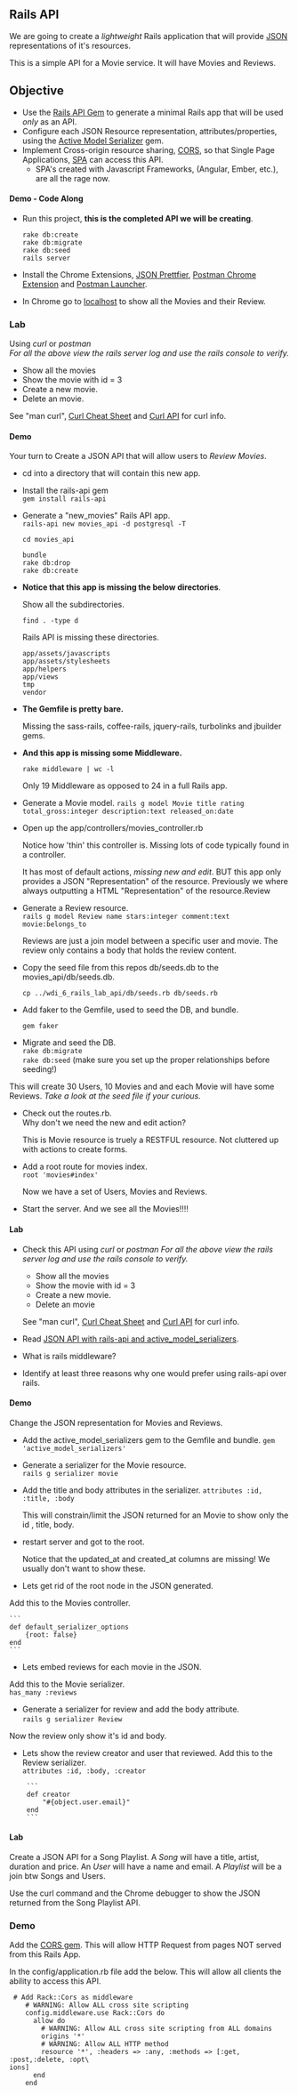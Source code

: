 ## Rails API

We are going to create a _lightweight_ Rails application that will provide [JSON](http://en.wikipedia.org/wiki/JSON#Data_types.2C_syntax_and_example) representations of it's resources.

This is a simple API for a Movie service. It will have Movies and Reviews.

## Objective

* Use the [Rails API Gem](https://github.com/rails-api/rails-api) to generate a minimal Rails app that will be used _only_ as an API.
* Configure each JSON Resource representation, attributes/properties, using the [Active Model Serializer](https://github.com/rails-api/active_model_serializers) gem. 
* Implement Cross-origin resource sharing, [CORS](http://en.wikipedia.org/wiki/Cross-origin_resource_sharing), so that Single Page Applications, [SPA](http://en.wikipedia.org/wiki/Single-page_application) can access this API.
	* SPA's created with Javascript Frameworks, (Angular, Ember, etc.), are all the rage now.
 

#### Demo - Code Along 

* Run this project, __this is the completed API we will be creating__.

	```
	rake db:create
	rake db:migrate
	rake db:seed
	rails server 
	```

* Install the Chrome Extensions, [JSON Prettfier](http://goo.gl/0ueVkS), [Postman Chrome Extension](http://goo.gl/daZ5Q) and [Postman Launcher](https://chrome.google.com/webstore/detail/postman-launcher/igofndmniooofoabmmpfonmdnhgchoka/related).  

* In Chrome go to [localhost](http://localhost:3000) to show all the Movies and their Review. 

### Lab

Using _curl_ or _postman_   
_For all the above view the rails server log and use the rails console to verify._
 
* Show all the movies
* Show the movie with id = 3
* Create a new movie.
* Delete an movie.

See "man curl", [Curl Cheat Sheet](curl_cheat.txt) and [Curl API](curl_for_api.txt) for curl info.

#### Demo


Your turn to Create a JSON API that will allow users to _Review_  _Movies_.

* cd into a directory that will contain this new app.

* Install the rails-api gem  
  ``gem install rails-api`` 

* Generate a "new_movies" Rails API app.  
  ``rails-api new movies_api -d postgresql -T``
    
  ``cd movies_api``
  
  ``bundle``  
  ``rake db:drop``  
  ``rake db:create``  

 * __Notice that this app is missing the below directories__.

	Show all the subdirectories.  
	```
	find . -type d
	```
	
	Rails API is missing these directories.  
	```
	app/assets/javascripts
	app/assets/stylesheets
	app/helpers
	app/views
	tmp
	vendor
	```

 * __The Gemfile is pretty bare.__

	Missing the sass-rails, coffee-rails, jquery-rails, turbolinks and jbuilder gems. 


 * __And this app is missing some Middleware.__

	```
	rake middleware | wc -l 
	``` 
	
	Only 19 Middleware as opposed to 24 in a full Rails app.
	

* Generate a Movie model.
  ``rails g model Movie title rating total_gross:integer description:text released_on:date``  
	

* Open up the app/controllers/movies_controller.rb

	Notice how 'thin' this controller is. Missing lots of code typically found in a controller.
	
   It has most of default actions, _missing new and edit_. BUT this app only provides a JSON "Representation" of the resource. Previously we where always outputting a HTML "Representation" of the resource.Review


* Generate a Review resource.  
  ``rails g model Review name stars:integer comment:text movie:belongs_to`` 

	Reviews are just a join model between a specific user and movie. The review only contains a body that holds the review content.

* Copy the seed file from this repos db/seeds.db to the movies_api/db/seeds.db.  

	``cp ../wdi_6_rails_lab_api/db/seeds.rb db/seeds.rb``  

* Add faker to the Gemfile, used to seed the DB, and bundle.  

	``gem faker``   

* Migrate and seed the DB.  
  ``rake db:migrate``  
  ``rake db:seed``
(make sure you set up the proper relationships before seeding!)
  

This will create 30 Users, 10 Movies	and and each Movie will have some Reviews. _Take a look at the seed file if your curious._

* Check out the routes.rb.  
Why don't we need the new and edit action?

	This is Movie resource is truely a RESTFUL resource. Not cluttered up with actions to create forms.

* Add a root route for movies index.  
  ``root 'movies#index'``

	Now we have a set of Users, Movies and Reviews.
	
* Start the server. And we see all the Movies!!!!



#### Lab  
* Check this API using _curl_ or _postman_ 
_For all the above view the rails server log and use the rails console to verify._
 
	* Show all the movies
	* Show the movie with id = 3
	* Create a new movie.
	* Delete an movie

	See "man curl", [Curl Cheat Sheet](curl_cheat.txt) and [Curl API](curl_for_api.txt) for curl info.

* Read [JSON API with rails-api and active_model_serializers](http://adamniedzielski.github.io/blog/2014/03/02/json-api-with-rails-api-and-active-model-serializers/).

* What is rails middleware? 
	
* Identify at least three reasons why one would prefer using rails-api over rails.


#### Demo
Change the JSON representation for Movies and Reviews.

* Add the active_model_serializers gem to the Gemfile and bundle.
	``gem 'active_model_serializers'`` 

* Generate a serializer for the Movie resource.  
	``rails g serializer movie``

* Add the title and body attributes in the serializer. 
  `attributes :id, :title, :body`

	This will constrain/limit the JSON returned for an Movie to show only the id , title, body. 

* restart server and got to the root.

	Notice that the updated_at and created_at columns are missing!
	We usually don't want to show these.

* Lets get rid of the root node in the JSON generated. 
	
 Add this to the Movies controller.
 
	```
	def default_serializer_options
    	{root: false}
	end
	```


* Lets embed reviews for each movie in the JSON.

Add this to the Movie serializer.  
	``has_many :reviews``

* Generate a serializer for review and add the body attribute.  
	``rails g serializer Review`` 

Now the review only show it's id and body.

* Lets show the review creator and user that reviewed. Add this to the Review serializer.  
	``attributes :id, :body, :creator``

	   ```
	   def creator
    	   "#{object.user.email}"
	   end
	   ```
	 
#### Lab 
Create a JSON API for a Song Playlist. A _Song_ will have a title, artist, duration and price. An _User_ will have a name and email. A _Playlist_ will be a join btw Songs and Users.

Use the curl command and the Chrome debugger to show the JSON returned from the Song Playlist API.


### Demo

Add the [CORS gem](https://github.com/cyu/rack-cors). This will allow HTTP Request from pages NOT served from this Rails App.

In the config/application.rb file add the below. This will allow all clients the ability to access this API.

```
 # Add Rack::Cors as middleware                                             
    # WARNING: Allow ALL cross site scripting                                  
    config.middleware.use Rack::Cors do
      allow do
        # WARNING: Allow ALL cross site scripting from ALL domains             
        origins '*'
        # WARNING: Allow ALL HTTP method                                       
        resource '*', :headers => :any, :methods => [:get, :post,:delete, :opt\
ions]
      end
    end

```

